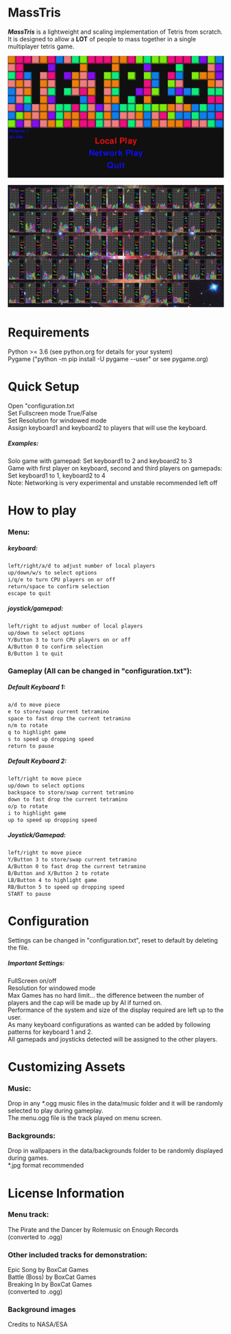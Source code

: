 # MassTris
_**MassTris**_ is a lightweight and scaling implementation of Tetris from scratch. It is designed to allow a **LOT** of people to mass together in a single multiplayer tetris game.

![Main menu](/docs/masstris.jpg)

![Gameplay Image](/docs/masstris2.jpg)


Requirements
============
Python >= 3.6 (see python.org for details for your system)  
Pygame ("python -m pip install -U pygame --user" or see pygame.org)


Quick Setup
===========
Open "configuration.txt  
Set Fullscreen mode True/False  
Set Resolution for windowed mode  
Assign keyboard1 and keyboard2 to players that will use the keyboard.  
##### Examples:  
 Solo game with gamepad: Set keyboard1 to 2 and keyboard2 to 3  
 Game with first player on keyboard, second and third players on gamepads: Set keyboard1 to 1, keyboard2 to 4  
Note: Networking is very experimental and unstable recommended left off  


How to play
===========
### Menu:
  ##### keyboard:
    left/right/a/d to adjust number of local players
    up/down/w/s to select options
    i/q/e to turn CPU players on or off
    return/space to confirm selection
    escape to quit
  ##### joystick/gamepad:
    left/right to adjust number of local players
    up/down to select options
    Y/Button 3 to turn CPU players on or off
    A/Button 0 to confirm selection
    B/Button 1 to quit

### Gameplay (All can be changed in "configuration.txt"):
  ##### Default Keyboard 1:
    a/d to move piece
    e to store/swap current tetramino
    space to fast drop the current tetramino
    n/m to rotate
    q to highlight game
    s to speed up dropping speed
    return to pause
  ##### Default Keyboard 2:
    left/right to move piece
    up/down to select options
    backspace to store/swap current tetramino
    down to fast drop the current tetramino
    o/p to rotate
    i to highlight game
    up to speed up dropping speed
  ##### Joystick/Gamepad:
    left/right to move piece
    Y/Button 3 to store/swap current tetramino
    A/Button 0 to fast drop the current tetramino
    B/Button and X/Button 2 to rotate
    LB/Button 4 to highlight game
    RB/Button 5 to speed up dropping speed
    START to pause


Configuration
 ============
Settings can be changed in "configuration.txt", reset to default by deleting the file.
##### Important Settings:
FullScreen on/off  
Resolution for windowed mode  
Max Games has no hard limit... the difference between the number of players and the cap will be made up by AI if turned on.  
Performance of the system and size of the display required are left up to the user.  
As many keyboard configurations as wanted can be added by following patterns for keyboard 1 and 2.  
All gamepads and joysticks detected will be assigned to the other players.


Customizing Assets
==================
### Music:
Drop in any *.ogg music files in the data/music folder and it will be randomly selected to play during gameplay.  
The menu.ogg file is the track played on menu screen.

### Backgrounds:
Drop in wallpapers in the data/backgrounds folder to be randomly displayed during games.  
*.jpg format recommended


License Information
===================
### Menu track:
The Pirate and the Dancer by Rolemusic on Enough Records  
(converted to .ogg)

### Other included tracks for demonstration:
Epic Song by BoxCat Games  
Battle (Boss) by BoxCat Games  
Breaking In by BoxCat Games  
(converted to .ogg)

### Background images
Credits to NASA/ESA
